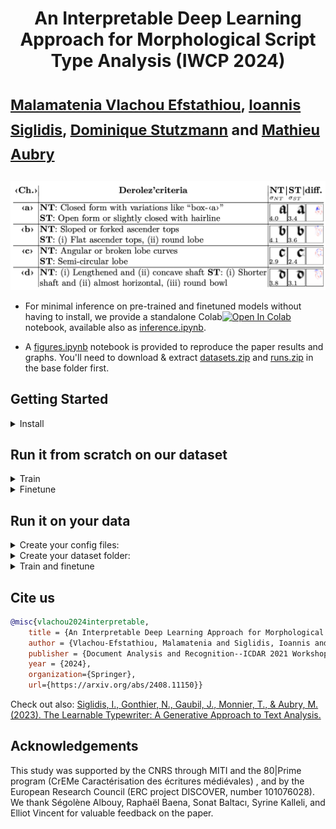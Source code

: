 # <p align="center">An Interpretable Deep Learning Approach for Morphological Script Type Analysis (IWCP 2024)</p> <p> <sub> [Malamatenia Vlachou Efstathiou](https://malamatenia.github.io/), [Ioannis Siglidis](https://imagine.enpc.fr/~siglidii/), [Dominique Stutzmann](https://www.irht.cnrs.fr/fr/annuaire/stutzmann-dominique) and [Mathieu Aubry](https://imagine.enpc.fr/~aubrym/) </sub> </p>

![LTW_graph.png](./.media/Derolez_table.png)


- For minimal inference on pre-trained and finetuned models without having to install, we provide a standalone Colab[![Open In Colab](https://colab.research.google.com/assets/colab-badge.svg)](https://colab.research.google.com/drive/11_CGvoXvpulKNEDsRN9MdBS35NvNz5l7?usp=sharing) notebook, available also as [inference.ipynb](https://github.com/malamatenia/learnable-scriber/blob/8aba90fd46f350d3c0ebfd14b4c7229428efb56c/inference.ipynb).

- A [figures.ipynb](https://github.com/malamatenia/learnable-scriber/blob/a3afc60a3b8d9dcd7dca99b0e8c547301124bfd5/figures.ipynb) notebook is provided to reproduce the paper results and graphs. You'll need to download & extract [datasets.zip](https://www.dropbox.com/scl/fi/tfz79kwxoe4vp5e4npmxa/datasets.zip?rlkey=2820mu0bddpnax6alx04bglzu&st=caxfyfsp&dl=0) and [runs.zip](https://www.dropbox.com/scl/fi/4zc24m63hxhkh04y5xdi8/runs.zip?rlkey=6fr598xdiyh8a2yiiydxr7hw5&st=1svl5gpn&dl=0) in the base folder first.

## Getting Started
 <details> 
 <summary>Install</summary>

   
   ```shell
    conda create --name ltw pytorch==2.1.1 torchvision==0.15.0 cudatoolkit=11.3 -c pytorch -c conda-forge
    conda activate ltw
    python -m pip install -r requirements.txt

   ```
 </details>

## Run it from scratch on our dataset
 <details>
 <summary>Train</summary> 

   In this case you'll need to download & extract only the [datasets.zip](https://www.dropbox.com/scl/fi/tfz79kwxoe4vp5e4npmxa/datasets.zip?rlkey=2820mu0bddpnax6alx04bglzu&st=caxfyfsp&dl=0).

   ### Train our reference model with:
   ```python

    python scripts/train.py iwcp_south_north.yaml 
   ```
</details>
 <details>   
 <summary>Finetune</summary>  

   ### 1. Our Northern and Southern _Textualis_ models with: 
   ```python

   python scripts/finetune_scripts.py -i runs/iwcp_south_north/train/ -o runs/iwcp_south_north/finetune/ --mode g_theta --max_steps 2500 --invert_sprites --script Northern_Textualis Southern_Textualis -a datasets/iwcp_south_north/annotation.json -d datasets/iwcp_south_north/ --split train
   ```

   ### 2. Our document models with: 
   ```python

   python scripts/finetune_docs.py -i runs/iwcp_south_north/train/ -o runs/iwcp_south_north/finetune/ --mode g_theta --max_steps 2500 --invert_sprites -a datasets/iwcp_south_north/annotation.json -d datasets/iwcp_south_north/ --split all
   ```

</details>

## Run it on your data
<details>
<summary>Create your config files:</summary> 

### 1. Create a config file for the dataset:
```
configs/dataset/<DATASET_ID>.yaml
...

DATASET-TAG:                 
  path: <DATASET-NAME>/      
  sep: ''                    # How the character separator is denoted in the annotation. 
  space: ' '                 # How the space is denoted in the annotation.
```

### 2. then a second one setting the hyperparameters: 
```
configs/<DATASET_ID>.yaml
...
```

For its structure, see the config file provided for our experiment.

</details>

<details>
<summary>Create your dataset folder:</summary>

 
 ### 3. Create the dataset folder:
```
datasets/<DATASET-NAME>
├── annotation.json
└── images
  ├── <image_id>.png 
  └── ...
```


The annotation.json file should be a dictionary with entries of the form:
```
    "<image_id>": {
        "split": "train",                            # {"train", "val", "test"} - "val" is ignored in the unsupervised case.
        "label": "A beautiful calico cat."           # The text that corresponds to this line.
        "script": "Times_New_Roman"                  # (optional) Corresponds to the script type of the image
    },
```


You can completely ignore the annotation.json file in the case of unsupervised training without evaluation.

</details>

<details>
<summary>Train and finetune</summary>

 
### 4. Train with
```python

   python scripts/train.py <CONFIG_NAME>.yaml
```

### 5. Finetune

 - On a group of documents defined by their "script" type with:
```python

python scripts/finetune_scripts.py -i runs/<MODEL_PATH> -o <OUTPUT_PATH> --mode g_theta --max_steps <int> --invert_sprites --script '<SCRIPT_NAME>' -a <DATASET_PATH>/annotation.json -d <DATASET_PATH> --split <train or all>
```

- On individual documents with:

```python

python scripts/finetune_docs.py -i runs/<MODEL_PATH> -o <OUTPUT_PATH> --mode g_theta --max_steps <int> --invert_sprites -a <DATASET_PATH>/annotation.json -d <DATASET_PATH> --split <train or all>
```
 
> [!NOTE]
> To ensure a consistent set of characters regardless of the annotation source for our analysis, we implement internally [choco-mufin](https://github.com/PonteIneptique/choco-mufin), using a disambiguation-table.csv to normalize or exclude characters from the annotations. The current configuration suppresses allographs and edition signs (e.g., modern punctuation) for a graphetic result.

</details>

## Cite us

```bibtex
@misc{vlachou2024interpretable,
    title = {An Interpretable Deep Learning Approach for Morphological Script Type Analysis},
    author = {Vlachou-Efstathiou, Malamatenia and Siglidis, Ioannis and Stutzann, Dominique and Aubry, Mathieu},
    publisher = {Document Analysis and Recognition--ICDAR 2021 Workshops: Athens, Greece, August 30--September 4, 2023, Proceedings},
    year = {2024},
    organization={Springer}, 
    url={https://arxiv.org/abs/2408.11150}}
```

Check out also: [Siglidis, I., Gonthier, N., Gaubil, J., Monnier, T., & Aubry, M. (2023). The Learnable Typewriter: A Generative Approach to Text Analysis.](https://imagine.enpc.fr/~siglidii/learnable-typewriter/)


## Acknowledgements
This study was supported by the CNRS through MITI and the 80|Prime program (CrEMe Caractérisation des écritures médiévales) , and by the European Research Council (ERC project DISCOVER, number 101076028). We thank Ségolène Albouy, Raphaël Baena, Sonat Baltacı, Syrine Kalleli, and Elliot Vincent for valuable feedback on the paper.
